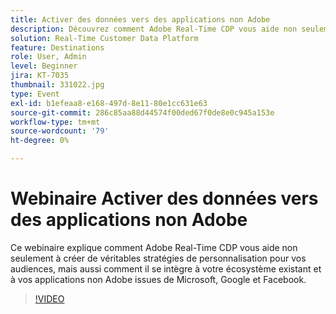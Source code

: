 ```yaml
---
title: Activer des données vers des applications non Adobe
description: Découvrez comment Adobe Real-Time CDP vous aide non seulement à créer de véritables stratégies de personnalisation pour vos audiences, mais aussi comment il s’intègre à votre écosystème existant et à vos applications non Adobe issues de Microsoft, Google et Facebook.
solution: Real-Time Customer Data Platform
feature: Destinations
role: User, Admin
level: Beginner
jira: KT-7035
thumbnail: 331022.jpg
type: Event
exl-id: b1efeaa8-e168-497d-8e11-80e1cc631e63
source-git-commit: 286c85aa88d44574f00ded67f0de8e0c945a153e
workflow-type: tm+mt
source-wordcount: '79'
ht-degree: 0%

---
```


# Webinaire Activer des données vers des applications non Adobe

Ce webinaire explique comment Adobe Real-Time CDP vous aide non seulement à créer de véritables stratégies de personnalisation pour vos audiences, mais aussi comment il se intègre à votre écosystème existant et à vos applications non Adobe issues de Microsoft, Google et Facebook.

>[!VIDEO](https://video.tv.adobe.com/v/331022/?learn=on&enablevpops)


